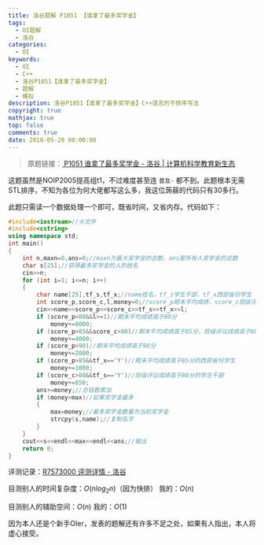 ```yaml
---
title: 洛谷题解 P1051 【谁拿了最多奖学金】
tags:
  - OI题解
  - 洛谷
categories:
  - OI
keywords:
  - OI
  - C++
  - 洛谷P1051【谁拿了最多奖学金】
  - 题解
  - 模拟
description: 洛谷P1051【谁拿了最多奖学金】C++语言的不排序写法
copyright: true
mathjax: true
top: false
comments: true
date: 2018-05-28 08:00:00
---
```


> 原题链接：[ P1051 谁拿了最多奖学金 - 洛谷 | 计算机科学教育新生态](https://www.luogu.com.cn/problem/show/P1028)

<!--more-->

这题虽然是NOIP2005提高组t1，不过难度甚至连 `普及-` 都不到。此题根本无需STL排序，不知为各位为何大佬都写这么多，我这位蒟蒻的代码只有30多行。

此题只需读一个数据处理一个即可，既省时间，又省内存。代码如下：

```cpp
#include<iostream>//头文件
#include<cstring>
using namespace std;
int main()
{
    int n,maxn=0,ans=0;//maxn为最大奖学金的总数，ans是所有人奖学金的总数
    char s[25];//获得最多奖学金的人的姓名
    cin>>n;
    for (int i=1; i<=n; i++)
    {
        char name[25],tf_s,tf_x;//name姓名，tf_s学生干部，tf_x西部省份学生
        int score_p,score_c,l,money=0;//score_p期末平均成绩，score_c班级评议成绩，money学生奖学金的数量
        cin>>name>>score_p>>score_c>>tf_s>>tf_x>>l;
        if (score_p>80&&l>=1)//期末平均成绩高于80分
            money+=8000;
        if (score_p>85&&score_c>80)//期末平均成绩高于85分，班级评议成绩高于80分
            money+=4000;
        if (score_p>90)//期末平均成绩高于90分
            money+=2000;
        if (score_p>85&&tf_x=='Y')//期末平均成绩高于85分的西部省份学生
            money+=1000;
        if (score_c>80&&tf_s=='Y')//班级评议成绩高于80分的学生干部
            money+=850;
        ans+=money;//总钱数累加
        if (money>max)//如果奖学金最多
        {
            max=money;//最多奖学金数量为当前奖学金
            strcpy(s,name);//复制名字
        }
    }
    cout<<s<<endl<<max<<endl<<ans;//输出
    return 0;
}
```
评测记录：[R7573000 评测详情 - 洛谷](https://www.luogu.com.xn/record/7573000)

目测别人的时间复杂度：$O(n log_2 n)$（因为快排） 我的：$O(n)$

目测别人的辅助空间：$O(n)$ 我的：$O(1)$

因为本人还是个新手OIer，发表的题解还有许多不足之处，如果有人指出，本人将虚心接受。
